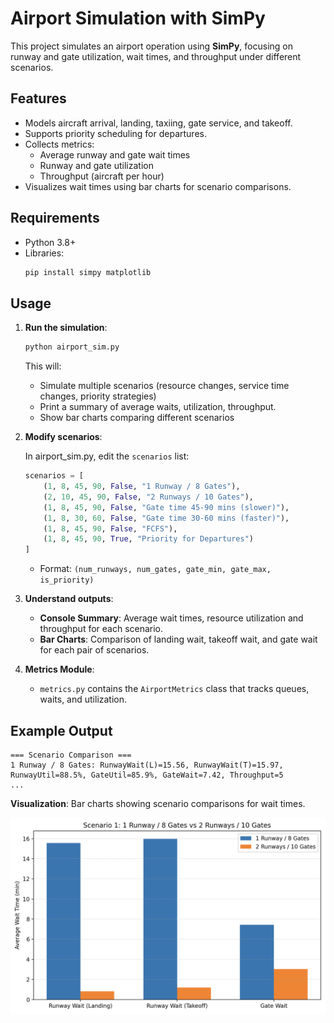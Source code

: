 # Airport Simulation with SimPy

This project simulates an airport operation using **SimPy**, focusing on runway and gate utilization, wait times, and throughput under different scenarios.

## Features

- Models aircraft arrival, landing, taxiing, gate service, and takeoff.
- Supports priority scheduling for departures.
- Collects metrics:
  - Average runway and gate wait times
  - Runway and gate utilization
  - Throughput (aircraft per hour)
- Visualizes wait times using bar charts for scenario comparisons.

## Requirements

- Python 3.8+
- Libraries:
  ```bash
  pip install simpy matplotlib
  ```

## Usage

1. **Run the simulation**:

   ```bash
   python airport_sim.py
   ```

   This will:

   - Simulate multiple scenarios (resource changes, service time changes, priority strategies)
   - Print a summary of average waits, utilization, throughput.
   - Show bar charts comparing different scenarios

2. **Modify scenarios**:

   In airport\_sim.py, edit the `scenarios` list:

   ```python
   scenarios = [
       (1, 8, 45, 90, False, "1 Runway / 8 Gates"),
       (2, 10, 45, 90, False, "2 Runways / 10 Gates"),
       (1, 8, 45, 90, False, "Gate time 45-90 mins (slower)"),
       (1, 8, 30, 60, False, "Gate time 30-60 mins (faster)"),
       (1, 8, 45, 90, False, "FCFS"),
       (1, 8, 45, 90, True, "Priority for Departures")
   ]
   ```

   - Format: `(num_runways, num_gates, gate_min, gate_max, is_priority)`

3. **Understand outputs**:

   - **Console Summary**: Average wait times, resource utilization and throughput for each scenario.
   - **Bar Charts**: Comparison of landing wait, takeoff wait, and gate wait for each pair of scenarios.

4. **Metrics Module**:

   - `metrics.py` contains the `AirportMetrics` class that tracks queues, waits, and utilization.

## Example Output

```
=== Scenario Comparison ===
1 Runway / 8 Gates: RunwayWait(L)=15.56, RunwayWait(T)=15.97, RunwayUtil=88.5%, GateUtil=85.9%, GateWait=7.42, Throughput=5
...
```

**Visualization**: Bar charts showing scenario comparisons for wait times.

[](Scenario%201.png)![Scenario 1.png](Scenario%201.png)
